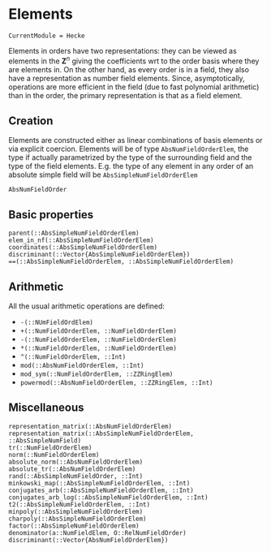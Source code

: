 # Elements
```@meta
CurrentModule = Hecke
```


Elements in orders have two representations: they can be viewed as
elements in the $\mathbf Z^n$ giving the coefficients wrt to the order basis
where they are elements in. On the other hand, as every order is
in a field, they also have a representation as number field elements.
Since, asymptotically, operations are more efficient in the
field (due to fast polynomial arithmetic) than in the order, the primary
representation is that as a field element.

## Creation

Elements are constructed either as linear combinations of basis elements
or via explicit coercion. Elements will be of type `AbsNumFieldOrderElem`,
the type if actually parametrized by the type of the surrounding field and
the type of the field elements. E.g. the type of any element in any
order of an absolute simple field will be
`AbsSimpleNumFieldOrderElem`


```@docs
AbsNumFieldOrder
```

## Basic properties

```@docs
parent(::AbsSimpleNumFieldOrderElem)
elem_in_nf(::AbsSimpleNumFieldOrderElem)
coordinates(::AbsSimpleNumFieldOrderElem)
discriminant(::Vector{AbsSimpleNumFieldOrderElem})
==(::AbsSimpleNumFieldOrderElem, ::AbsSimpleNumFieldOrderElem)
```

## Arithmetic

All the usual arithmetic operations are defined:

- `-(::NUmFieldOrdElem)`
- `+(::NumFieldOrderElem, ::NumFieldOrderElem)`
- `-(::NumFieldOrderElem, ::NumFieldOrderElem)`
- `*(::NumFieldOrderElem, ::NumFieldOrderElem)`
- `^(::NumFieldOrderElem, ::Int)`
- `mod(::AbsNumFieldOrderElem, ::Int)`
- `mod_sym(::NumFieldOrderElem, ::ZZRingElem)`
- `powermod(::AbsNumFieldOrderElem, ::ZZRingElem, ::Int)`

## Miscellaneous

```@docs
representation_matrix(::AbsNumFieldOrderElem)
representation_matrix(::AbsSimpleNumFieldOrderElem, ::AbsSimpleNumField)
tr(::NumFieldOrderElem)
norm(::NumFieldOrderElem)
absolute_norm(::AbsNumFieldOrderElem)
absolute_tr(::AbsNumFieldOrderElem)
rand(::AbsSimpleNumFieldOrder, ::Int)
minkowski_map(::AbsSimpleNumFieldOrderElem, ::Int)
conjugates_arb(::AbsSimpleNumFieldOrderElem, ::Int)
conjugates_arb_log(::AbsSimpleNumFieldOrderElem, ::Int)
t2(::AbsSimpleNumFieldOrderElem, ::Int)
minpoly(::AbsSimpleNumFieldOrderElem)
charpoly(::AbsSimpleNumFieldOrderElem)
factor(::AbsSimpleNumFieldOrderElem)
denominator(a::NumFieldElem, O::RelNumFieldOrder)
discriminant(::Vector{AbsNumFieldOrderElem})
```

